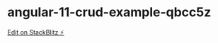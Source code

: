 # angular-11-crud-example-qbcc5z

[Edit on StackBlitz ⚡️](https://stackblitz.com/edit/angular-11-crud-example-qbcc5z)